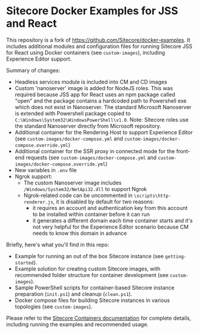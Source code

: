 # Sitecore Docker Examples for JSS and React

This repository is a fork of https://github.com/Sitecore/docker-examples. It includes additional modules and configuration files for running Sitecore JSS for React using Docker containers (see `custom-images`), including Experience Editor support.

Summary of changes:
* Headless services module is included into CM and CD images
* Custom 'nanoserver' image is added for NodeJS roles. This was required because JSS app for React uses an npm package called "open" and the package contains a hardcoded path to Powershell exe which does not exist in Nanoserver. The standard Microsoft Nanoserver is extended with Powershell package copied to `C:\Windows\System32\WindowsPowerShell\v1.0`.
Note: Sitecore roles use the standard Nanoserver directly from Microsoft repository.
* Additional container for the Rendering Host to support Experience Editor (see `custom-images/docker-compose.yml` and `custom-images/docker-compose.override.yml`)
* Additional container for the SSR proxy in connected mode  for the front-end requests (see `custom-images/docker-compose.yml` and `custom-images/docker-compose.override.yml`)
* New variables in `.env` file
* Ngrok support:
    * The custom Nanoserver image includes `/Windows/System32/NetApi32.dll` to support Ngrok
    * Ngrok-related code can be uncommented in `\scripts\http-renderer.js`, it is disabled by default for two reasons:
        * it requires an account and authentication key from this account to be installed within container before it can run
        * it generates a different domain each time container starts and it's not very helpful for the Experience Editor scenario because CM needs to know this domain in advance

Briefly, here's what you'll find in this repo:

* Example for running an out of the box Sitecore instance (see `getting-started`).
* Example solution for creating custom Sitecore images, with recommended folder structure for container development (see `custom-images`).
* Sample PowerShell scripts for container-based Sitecore instance preparation (`init.ps1`) and cleanup (`clean.ps1`).
* Docker compose files for building Sitecore instances in various topologies (see `custom-images`).

Please refer to the [Sitecore Containers documentation](https://containers.doc.sitecore.com/) for complete details, including running the examples and recommended usage.

